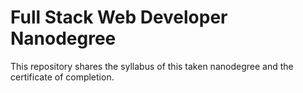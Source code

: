 # Full Stack Web Developer Nanodegree

This repository shares the syllabus of this taken nanodegree and the certificate of completion.
